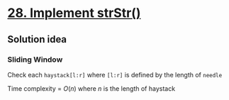 # [28. Implement strStr()]()

## Solution idea
### Sliding Window
Check each `haystack[l:r]` where `[l:r]` is defined by the length of `needle`

Time complexity = $O(n)$ where $n$ is the length of haystack